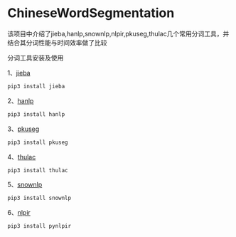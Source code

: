 # ChineseWordSegmentation
该项目中介绍了jieba,hanlp,snownlp,nlpir,pkuseg,thulac几个常用分词工具，并结合其分词性能与时间效率做了比较

分词工具安装及使用

1、[jieba](https://github.com/fxsjy/jieba)
```python
pip3 install jieba 
```
2、[hanlp](https://github.com/hankcs/HanLP)
```python
pip3 install hanlp
```
3、[pkuseg](https://github.com/lancopku/PKUSeg-python)
```python
pip3 install pkuseg
```
4、[thulac](https://github.com/thunlp/THULAC-Python)
```python
pip3 install thulac
```
5、[snownlp](https://github.com/isnowfy/snownlp)
```python
pip3 install snownlp
```
6、[nlpir](https://github.com/NLPIR-team/NLPIR)
```python
pip3 install pynlpir
```
